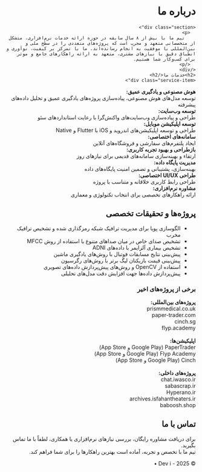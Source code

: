 <!DOCTYPE html>
<html lang="fa" dir="rtl">
<head>
  <meta charset="UTF-8">
  <title>تیم ما | خدمات نرم‌افزاری</title>

  <!-- برای آیکون‌ها -->
  <link rel="stylesheet" href="https://cdnjs.cloudflare.com/ajax/libs/font-awesome/6.4.2/css/all.min.css"/>
</head>
<body>
  <div class="page">
    <div class="header-image"></div>
    <h1>درباره ما</h1>

    <div class="section">
      <p>
        تیم ما با بیش از ۸ سال سابقه در حوزه ارائه خدمات نرم‌افزاری، متشکل از متخصصانی متعهد و مجرب است که پروژه‌های متعددی را در سطح ملی و بین‌المللی با موفقیت به انجام رسانده‌اند. ما با تمرکز بر کیفیت، نوآوری و انطباق دقیق با نیازهای مشتری، متعهد به ارائه راهکارهای جامع و موثر برای کسب‌وکار شما هستیم.
      </p>
    </div>
    <h2>خدمات ما</h2>
    <div class="service-item">
  <span class="service-icon"><i class="fa-solid fa-brain"></i></span>
  <div><strong>هوش مصنوعی و یادگیری عمیق:</strong><br> توسعه مدل‌های هوش مصنوعی، پیاده‌سازی پروژه‌های یادگیری عمیق و تحلیل داده‌های پیشرفته</div>
</div>
    <div class="service-list">
      <div class="service-item">
        <span class="service-icon"><i class="fa-solid fa-laptop-code"></i></span>
        <div><strong>توسعه وب‌سایت:</strong><br> طراحی و پیاده‌سازی وب‌سایت‌های واکنش‌گرا با رعایت استانداردهای سئو</div>
      </div>
      <div class="service-item">
        <span class="service-icon"><i class="fa-brands fa-android"></i></span>
        <div><strong>توسعه اپلیکیشن موبایل:</strong><br> طراحی و توسعه اپلیکیشن‌های اندروید و iOS با Flutter و Native</div>
      </div>
      <div class="service-item">
        <span class="service-icon"><i class="fa-solid fa-server"></i></span>
        <div><strong>سامانه‌های اختصاصی:</strong><br> ایجاد پلتفرم‌های سفارشی و فروشگاه‌های آنلاین</div>
      </div>
      <div class="service-item">
        <span class="service-icon"><i class="fa-solid fa-pen-ruler"></i></span>
        <div><strong>بازطراحی و بهبود تجربه کاربری:</strong><br> ارتقاء و بهینه‌سازی سامانه‌های قدیمی برای نیازهای روز</div>
      </div>
      <div class="service-item">
        <span class="service-icon"><i class="fa-solid fa-database"></i></span>
        <div><strong>مدیریت پایگاه داده:</strong><br> بهینه‌سازی، پشتیبانی و تضمین امنیت پایگاه‌های داده</div>
      </div>
      <div class="service-item">
        <span class="service-icon"><i class="fa-solid fa-paint-brush"></i></span>
        <div><strong>طراحی UI/UX اختصاصی:</strong><br> طراحی رابط کاربری خلاقانه و متناسب با پروژه</div>
      </div>
      <div class="service-item">
        <span class="service-icon"><i class="fa-solid fa-comments"></i></span>
        <div><strong>مشاوره نرم‌افزاری:</strong><br> ارائه راهکارهای تخصصی برای انتخاب تکنولوژی و معماری</div>
      </div>
    </div>
    <h2>پروژه‌ها و تحقیقات تخصصی</h2>
    <div class="section">
      <ul>
        <li>الگوسازی پویا برای مدیریت ترافیک شبکه رمزگذاری شده و تشخیص ترافیک مخرب</li>
        <li>تشخیص صدای خاص در میان صداهای متنوع با استفاده از روش MFCC</li>
        <li>تشخیص بیماری آلزایمر با داده‌های ADNI</li>
        <li> پیش‌بینی نتایج مسابقات فوتبال با روش‌های یادگیری ماشین </li>
        <li>پیش‌بینی قیمت بازیکنان لیگ برتر با روش‌های رگرسیون</li>
        <li>استفاده از OpenCV و روش‌های پیش‌پردازش داده‌های تصویری</li>
        <li>پیش‌پردازش داده‌ها جهت افزایش دقت مدل‌های تحلیلی</li>
      </ul>
    </div>
    <h3>برخی از پروژه‌های اخیر</h3>
    <div class="section urls">
      <b>پروژه‌های بین‌المللی:</b><br>
      <i class="fa-solid fa-globe"></i> prismmedical.co.uk<br>
      <i class="fa-solid fa-globe"></i> paper-trader.com<br>
      <i class="fa-solid fa-globe"></i> cinch.sg<br>
      <i class="fa-solid fa-globe"></i> flyp.academy<br>
      <br>
      <b>اپلیکیشن‌ها:</b><br>
      <i class="fa-brands fa-google-play"></i> PaperTrader (Google Play و App Store)<br>
      <i class="fa-brands fa-google-play"></i> Flyp Academy (Google Play و App Store)<br>
      <i class="fa-brands fa-google-play"></i> Cinch (Google Play و App Store)<br>
      <br>
      <b>پروژه‌های داخلی:</b><br>
      <i class="fa-solid fa-link"></i> chat.iwasco.ir<br>
      <i class="fa-solid fa-link"></i> sabascrap.ir<br>
      <i class="fa-solid fa-link"></i> Hyperano.ir<br>
      <i class="fa-solid fa-link"></i> archives.isfahantheaters.ir<br>
      <i class="fa-solid fa-link"></i> baboosh.shop
    </div>
    <h2>تماس با ما</h2>
    <div class="contact-box">
      <p>
        برای دریافت مشاوره رایگان، بررسی نیازهای نرم‌افزاری یا همکاری، لطفاً با ما تماس بگیرید.<br>
        تیم ما با تخصص و تجربه، آماده است بهترین راهکارها را برای شما فراهم کند.
      </p>
      <div class="contact-icons">
        <a href="mailto:sina.ghanizadeh@outlook.com" title="ایمیل"><i class="fa-solid fa-envelope"></i></a>
        <a href="tel:+989033033954" title="تماس تلفنی"><i class="fa-solid fa-phone"></i></a>
      </div>
    </div>
    <div class="footer">
      © 2025  - Dev i •  
    </div>
  </div>
</body>
</html>
